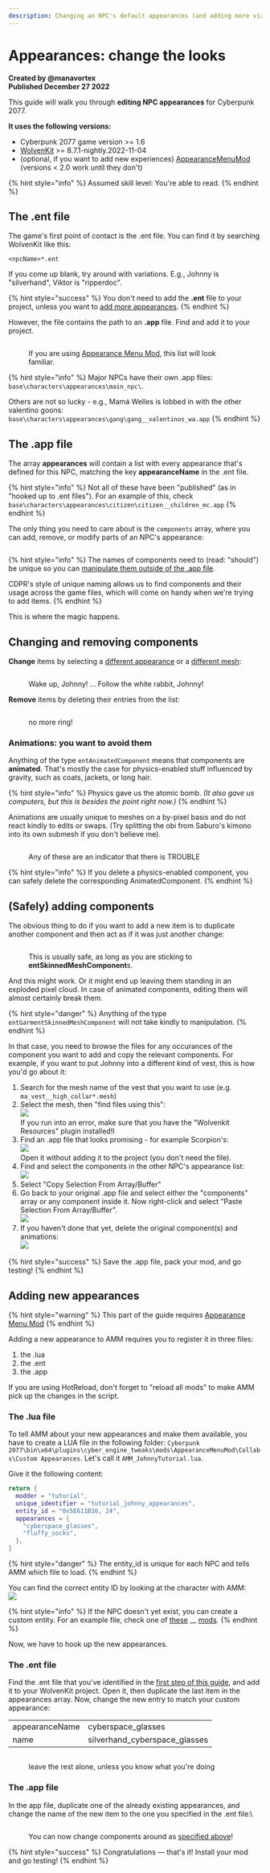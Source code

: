 ```yaml
---
description: Changing an NPC's default appearances (and adding more via AMM)
---
```


# Appearances: change the looks

**Created by @manavortex**\
**Published December 27 2022**

This guide will walk you through **editing NPC appearances** for Cyberpunk 2077.

**It uses the following versions:**

* Cyberpunk 2077 game version >= 1.6
* [WolvenKit](https://github.com/WolvenKit/WolvenKit-nightly-releases/releases) >= 8.7.1-nightly.2022-11-04
* (optional, if you want to add new experiences) [AppearanceMenuMod](https://www.nexusmods.com/cyberpunk2077/mods/790) (versions < 2.0 work until they don't)

{% hint style="info" %}
Assumed skill level: You're able to read.
{% endhint %}

## The .ent file

The game's first point of contact is the .ent file. You can find it by searching WolvenKit like this:

```
<npcName>*.ent
```

If you come up blank, try around with variations. E.g., Johnny is "silverhand", Viktor is "ripperdoc".&#x20;

{% hint style="success" %}
You don't need to add the **.ent** file to your project, unless you want to [add more appearances](appearances-change-the-looks.md#adding-new-appearances).
{% endhint %}

&#x20;However, the file contains the path to an **.app** file. Find and add it to your project.

<figure><img src="../../.gitbook/assets/app_modification_guide_ent_file.png" alt=""><figcaption><p>If you are using <a href="https://www.nexusmods.com/cyberpunk2077/mods/790">Appearance Menu Mod</a>, this list will look familiar.</p></figcaption></figure>

{% hint style="info" %}
Major NPCs have their own .app files: \
`base\characters\appearances\main_npc\`.&#x20;

Others are not so lucky - e.g., Mamá Welles is lobbed in with the other valentino goons: \
`base\characters\appearances\gang\gang__valentinos_wa.app`
{% endhint %}

## The .app file

The array **appearances** will contain a list with every appearance that's defined for this NPC, matching the key **appearanceName** in the .ent file.&#x20;

{% hint style="info" %}
Not all of these have been "published" (as in "hooked up to .ent files"). For an example of this, check `base\characters\appearances\citizen\citizen__children_mc.app`
{% endhint %}

The only thing you need to care about is the `components` array, where you can add, remove, or modify parts of an NPC's appearance:

<figure><img src="../../.gitbook/assets/app_modification_guide_app_file.png" alt=""><figcaption></figcaption></figure>

{% hint style="info" %}
The names of components need to (read: "should") be unique so you can [manipulate them outside of the .app file](../items/influencing-other-items.md#summary).

CDPR's style of unique naming allows us to find components and their usage across the game files, which will come on handy when we're trying to add items.
{% endhint %}

This is where the magic happens.

## Changing and removing components

**Change** items by selecting a [different appearance](../items/editing-existing-items/changing-materials-colors-and-textures.md) or a [different mesh](../items/editing-existing-items/replace-a-player-item-with-an-npc-item.md):

<figure><img src="../../.gitbook/assets/app_modification_guide_change_mesh.png" alt=""><figcaption><p>Wake up, Johnny! … Follow the white rabbit, Johnny!</p></figcaption></figure>

**Remove** items by deleting their entries from the list:

<figure><img src="../../.gitbook/assets/app_modification_guide_delete_ring.png" alt=""><figcaption><p>no more ring!</p></figcaption></figure>

### Animations: you want to avoid them

Anything of the type `entAnimatedComponent` means that components are **animated**. That's mostly the case for physics-enabled stuff influenced by gravity, such as coats, jackets, or long hair.&#x20;

{% hint style="info" %}
Physics gave us the atomic bomb. _(It also gave us computers, but this is besides the point right now.)_
{% endhint %}

Animations are usually unique to meshes on a by-pixel basis and do not react kindly to edits or swaps. (Try splitting the obi from Saburo's kimono into its own submesh if you don't believe me).&#x20;

<figure><img src="../../.gitbook/assets/app_modification_guide_physics.png" alt=""><figcaption><p>Any of these are an indicator that there is TROUBLE</p></figcaption></figure>

{% hint style="info" %}
If you delete a physics-enabled component, you can safely delete the corresponding AnimatedComponent.&#x20;
{% endhint %}

## (Safely) adding components

The obvious thing to do if you want to add a new item is to duplicate another component and then act as if it was just another change:

<figure><img src="../../.gitbook/assets/app_modification_guide_add_component.png" alt=""><figcaption><p>This is usually safe, as long as you are sticking to <strong>entSkinnedMeshComponent</strong>s.</p></figcaption></figure>

And this might work. Or it might end up leaving them standing in an exploded pixel cloud. In case of animated components, editing them will almost certainly break them.

{% hint style="danger" %}
Anything of the type `entGarmentSkinnedMeshComponent` will not take kindly to manipulation.
{% endhint %}

In that case, you need to browse the files for any occurances of the component you want to add and copy the relevant components. For example, if you want to put Johnny into a different kind of vest, this is how you'd go about it:&#x20;

1. Search for the mesh name of the vest that you want to use (e.g. `ma_vest__high_collar*.mesh`)
2. Select the mesh, then "find files using this": \
   &#x20;![](../../.gitbook/assets/app\_modification\_find\_mesh.png)\
   If you run into an error, make sure that you have the "Wolvenkit Resources" plugin installed!I
3. Find an .app file that looks promising - for example Scorpion's: \
   ![](../../.gitbook/assets/app\_modification\_find\_component.png)\
   Open it without adding it to the project (you don't need the file).&#x20;
4. Find and select the components in the other NPC's appearance list:\
   ![](../../.gitbook/assets/app\_modification\_copy\_component.png)
5. Select "Copy Selection From Array/Buffer"
6. Go back to your original .app file and select either the "components" array or any component inside it. Now right-click and select "Paste Selection From Array/Buffer".\
   &#x20;![](<../../.gitbook/assets/image (9).png>)
7. If you haven't done that yet, delete the original component(s) and animations:\
   ![](../../.gitbook/assets/app\_modification\_delete\_original\_component.png)

{% hint style="success" %}
Save the .app file, pack your mod, and go testing!
{% endhint %}

## Adding new appearances

{% hint style="warning" %}
This part of the guide requires [Appearance Menu Mod](https://www.nexusmods.com/cyberpunk2077/mods/790)
{% endhint %}

Adding a new appearance to AMM requires you to register it in three files:&#x20;

1. the .lua
2. the .ent
3. the .app

If you are using HotReload, don't forget to "reload all mods" to make AMM pick up the changes in the script.

### The .lua file

To tell AMM about your new appearances and make them available, you have to create a LUA file in the following folder: `Cyberpunk 2077\bin\x64\plugins\cyber_engine_tweaks\mods\AppearanceMenuMod\Collabs\Custom Appearances`. Let's call it `AMM_JohnnyTutorial.lua`.

Give it the following content:&#x20;

```lua
return {
  modder = "tutorial",
  unique_identifier = "tutorial_johnny_appearances",
  entity_id = "0x5E611B16, 24",
  appearances = {
    "cyberspace_glasses",
    "fluffy_socks",
  },
}
```

{% hint style="danger" %}
The entity\_id is unique for each NPC and tells AMM which file to load.
{% endhint %}

You can find the correct entity ID by looking at the character with AMM: \
![](../../.gitbook/assets/app\_modification\_ent\_id.png)

{% hint style="info" %}
If the NPC doesn't yet exist, you can create a custom entity. For an example file, check one of [these](https://www.nexusmods.com/cyberpunk2077/mods/6111/?tab=posts\&BH=0) __ [mods](https://www.nexusmods.com/cyberpunk2077/mods/6680)_._&#x20;
{% endhint %}

Now, we have to hook up the new appearances.

### The .ent file

Find the .ent file that you've identified in the [first step of this guide](appearances-change-the-looks.md#the-.ent-file), and add it to your WolvenKit project. Open it, then duplicate the last item in the appearances array. Now, change the new entry to match your custom appearance:

|                |                                 |
| -------------- | ------------------------------- |
| appearanceName | cyberspace\_glasses             |
| name           | silverhand\_cyberspace\_glasses |

<figure><img src="../../.gitbook/assets/app_modification_add_appearance_ent (2).png" alt=""><figcaption><p>leave the rest alone, unless you know what you're doing</p></figcaption></figure>

### The .app file

In the app file, duplicate one of the already existing appearances, and change the name of the new item to the one you specified in the .ent file:\


<figure><img src="../../.gitbook/assets/app_modification_add_appearance_app.png" alt=""><figcaption><p>You can now change components around as <a href="appearances-change-the-looks.md#changing-and-removing-components">specified above</a>!</p></figcaption></figure>

{% hint style="success" %}
Congratulations — that's it! Install your mod and go testing!
{% endhint %}
